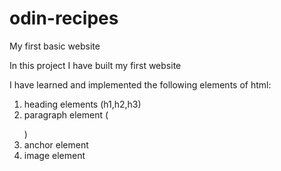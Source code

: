 # odin-recipes

My first basic website

In this project I have built my first website

I have learned and implemented the following elements of html:

1. heading elements (h1,h2,h3)
2. paragraph element (<p></p>)
3. anchor element <a></a>
4. image element <img>
